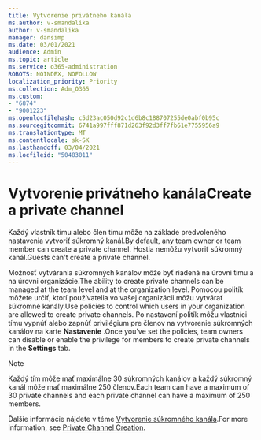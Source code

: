 ```yaml
---
title: Vytvorenie privátneho kanála
ms.author: v-smandalika
author: v-smandalika
manager: dansimp
ms.date: 03/01/2021
audience: Admin
ms.topic: article
ms.service: o365-administration
ROBOTS: NOINDEX, NOFOLLOW
localization_priority: Priority
ms.collection: Adm_O365
ms.custom:
- "6874"
- "9001223"
ms.openlocfilehash: c5d23ac050d92c1d6b8c188707255de0abf0b95c
ms.sourcegitcommit: 6741a997fff871d263f92d3ff7fb61e7755956a9
ms.translationtype: MT
ms.contentlocale: sk-SK
ms.lasthandoff: 03/04/2021
ms.locfileid: "50483011"
---
```

# <a name="create-a-private-channel"></a><span data-ttu-id="64754-102">Vytvorenie privátneho kanála</span><span class="sxs-lookup"><span data-stu-id="64754-102">Create a private channel</span></span>

<span data-ttu-id="64754-103">Každý vlastník tímu alebo člen tímu môže na základe predvoleného nastavenia vytvoriť súkromný kanál.</span><span class="sxs-lookup"><span data-stu-id="64754-103">By default, any team owner or team member can create a private channel.</span></span> <span data-ttu-id="64754-104">Hostia nemôžu vytvoriť súkromný kanál.</span><span class="sxs-lookup"><span data-stu-id="64754-104">Guests can't create a private channel.</span></span> 

<span data-ttu-id="64754-105">Možnosť vytvárania súkromných kanálov môže byť riadená na úrovni tímu a na úrovni organizácie.</span><span class="sxs-lookup"><span data-stu-id="64754-105">The ability to create private channels can be managed at the team level and at the organization level.</span></span> <span data-ttu-id="64754-106">Pomocou politík môžete určiť, ktorí používatelia vo vašej organizácii môžu vytvárať súkromné kanály.</span><span class="sxs-lookup"><span data-stu-id="64754-106">Use policies to control which users in your organization are allowed to create private channels.</span></span> <span data-ttu-id="64754-107">Po nastavení politík môžu vlastníci tímu vypnúť alebo zapnúť privilégium pre členov na vytvorenie súkromných kanálov na karte **Nastavenie** .</span><span class="sxs-lookup"><span data-stu-id="64754-107">Once you've set the policies, team owners can disable or enable the privilege for members to create private channels in the **Settings** tab.</span></span>

> [!NOTE]
> <span data-ttu-id="64754-108">Každý tím môže mať maximálne 30 súkromných kanálov a každý súkromný kanál môže mať maximálne 250 členov.</span><span class="sxs-lookup"><span data-stu-id="64754-108">Each team can have a maximum of 30 private channels and each private channel can have a maximum of 250 members.</span></span>

<span data-ttu-id="64754-109">Ďalšie informácie nájdete v téme [Vytvorenie súkromného kanála](https://docs.microsoft.com/MicrosoftTeams/private-channels#private-channel-creation).</span><span class="sxs-lookup"><span data-stu-id="64754-109">For more information, see [Private Channel Creation](https://docs.microsoft.com/MicrosoftTeams/private-channels#private-channel-creation).</span></span>


